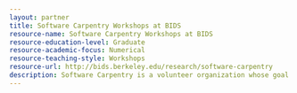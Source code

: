 ```yaml
---
layout: partner 
title: Software Carpentry Workshops at BIDS
resource-name: Software Carpentry Workshops at BIDS
resource-education-level: Graduate
resource-academic-focus: Numerical
resource-teaching-style: Workshops
resource-url: http://bids.berkeley.edu/research/software-carpentry
description: Software Carpentry is a volunteer organization whose goal is to make scientists more productive and their work more reliable by teaching them basic computing skills.
---
```


